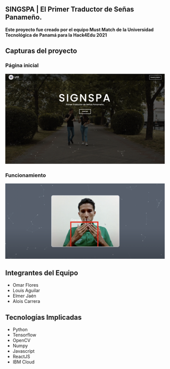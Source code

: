 ## SINGSPA | El Primer Traductor de Señas Panameño.

**Este proyecto fue creado por el equipo Must Match de la Universidad Tecnológica de Panamá para la Hack4Edu 2021**

## Capturas del proyecto

### Página inicial

![Página inicial](/screenshots/landing-page.png)

### Funcionamiento

![Funcionamiento](/screenshots/sign-detection.png)

## Integrantes del Equipo

- Omar Flores
- Louis Aguilar
- Elmer Jaén
- Alois Carrera

## Tecnologías Implicadas

- Python
- Tensorflow
- OpenCV
- Numpy
- Javascript
- ReactJS
- IBM Cloud
